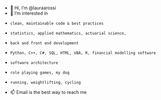 - 👋 Hi, I’m @lauraarossi
- 👀 I’m interested in 
-     clean, maintainable code & best practices 
-     statistics, applied mathematics, actuarial science,  
-     back and front end development
-     Python, C++, C#, SQL, HTML, VBA, R, financial modelling software
-     software architecture 
-     role playing games, my dog
-     running, weightlifting, cycling
- 📫 Email is the best way to reach me

<!---
lauraarossi/lauraarossi is a ✨ special ✨ repository because its `README.md` (this file) appears on your GitHub profile.
You can click the Preview link to take a look at your changes.
--->
